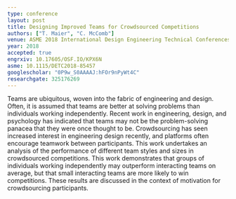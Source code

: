 ```yaml
---
type: conference
layout: post
title: Designing Improved Teams for Crowdsourced Competitions
authors: ["T. Maier", "C. McComb"]
venue: ASME 2018 International Design Engineering Technical Conferences and Computers and Information in Engineering Conference
year: 2018
accepted: true
engrxiv: 10.17605/OSF.IO/KPX6N
asme: 10.1115/DETC2018-85457
googlescholar: "0P9w_S0AAAAJ:hFOr9nPyWt4C"
researchgate: 325176269
---
```

Teams are ubiquitous, woven into the fabric of engineering and design. Often, it is assumed that teams are better at solving problems than individuals working independently. Recent work in engineering, design, and psychology has indicated that teams may not be the problem-solving panacea that they were once thought to be. Crowdsourcing has seen increased interest in engineering design recently, and platforms often encourage teamwork between participants. This work undertakes an analysis of the performance of different team styles and sizes in crowdsourced competitions. This work demonstrates that groups of individuals working independently may outperform interacting teams on average, but that small interacting teams are more likely to win competitions. These results are discussed in the context of motivation for crowdsourcing participants.
